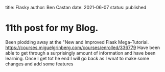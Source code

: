 title: Flasky
author: Ben Castan
date: 2021-06-07
status: published

# 11th post for my Blog.

Been plodding away at the "New and Improved Flask Mega-Tutorial.
https://courses.miguelgrinberg.com/courses/enrolled/336779
Have been able to get through a surprisingly amount of information and have been learning.
Once I get tot he end I will go back as I wnat to make some changes and add some features
